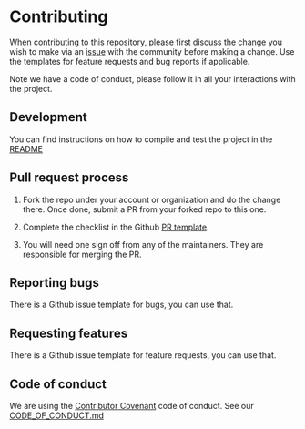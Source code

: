 # Contributing

When contributing to this repository, please first discuss the change you wish to make via an [issue](https://github.com/getapid/cli/issues) with the community before making a change. Use the templates for feature requests and bug reports if applicable.

Note we have a code of conduct, please follow it in all your interactions with the project.

## Development

You can find instructions on how to compile and test the project in the [README](README.md)

## Pull request process

1. Fork the repo under your account or organization and do the change there. Once done, submit a PR from your forked repo to this one.

1. Complete the checklist in the Github [PR template](.github/pull_request_template.md).

1. You will need one sign off from any of the maintainers. They are responsible for merging the PR.

## Reporting bugs

There is a Github issue template for bugs, you can use that.

## Requesting features

There is a Github issue template for feature requests, you can use that.

## Code of conduct

We are using the [Contributor Covenant](https://www.contributor-covenant.org/) code of conduct. See our [CODE_OF_CONDUCT.md](CODE_OF_CONDUCT.md)
